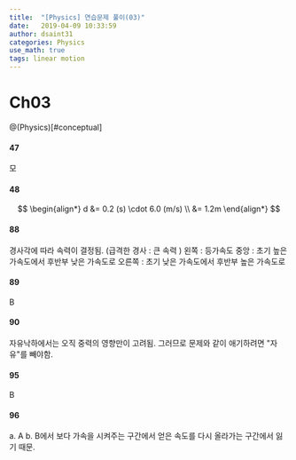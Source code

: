 ```yaml
---
title:  "[Physics] 연습문제 풀이(03)"
date:   2019-04-09 10:33:59
author: dsaint31
categories: Physics
use_math: true
tags: linear motion
---
```


# Ch03
@(Physics)[#conceptual]

#### 47
모

#### 48

$$
\begin{align*}
d &= 0.2 (s) \cdot 6.0 (m/s) \\
&= 1.2m
 \end{align*}
$$

#### 88

경사각에 따라 속력이 결정됨. (급격한 경사 : 큰 속력 )
왼쪽 : 등가속도
중앙 : 초기 높은 가속도에서 후반부 낮은 가속도로
오른쪽 : 초기 낮은 가속도에서 후반부 높은 가속도로

#### 89

B

#### 90

자유낙하에서는 오직 중력의 영향만이 고려됨. 그러므로 문제와 같이 애기하려면 "자유"를 빼야함.

#### 95

B

#### 96

a. A
b. B에서 보다 가속을 시켜주는 구간에서 얻은 속도를 다시 올라가는 구간에서 잃기 때문.
